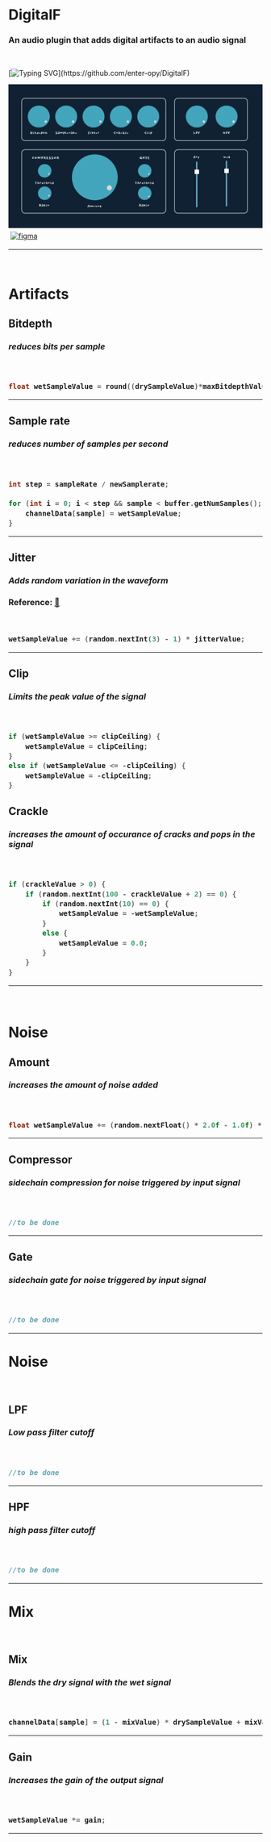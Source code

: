 <h1>DigitalF</h2>

<h3>An audio plugin that adds digital artifacts to an audio signal</h3>


<br>

[![Typing SVG](https://readme-typing-svg.demolab.com/?lines=This+is+just+a+rough+sketch!!!)](https://github.com/enter-opy/DigitalF)

<img src="res/ui-rough.png">

<a href="https://www.figma.com/file/DgvtXW6EmI9wBapgfpRhhr/DigitalF-rough?node-id=10%3A2&t=BI6bLMEYsVhoLotd-1" target="_blank">
        <img src="https://img.shields.io/badge/Figma-B22E6E?style=for-the-badge&logo=figma&logoColor=white" alt="figma" style="vertical-align:top; margin:4px">
</a>

<hr>

<br>

<h1>Artifacts</h1>

<h2>Bitdepth</h2>

<h3><i>reduces bits per sample</i><h3>

<br>

```cpp
float wetSampleValue = round((drySampleValue)*maxBitdepthValue) / maxBitdepthValue;
```

<hr>

<h2>Sample rate</h2>

<h3><i>reduces number of samples per second</i><h3>

<br>

```cpp
int step = sampleRate / newSamplerate;

for (int i = 0; i < step && sample < buffer.getNumSamples(); i++, sample++) {
    channelData[sample] = wetSampleValue;
}
```

<hr>

<h2>Jitter</h2>

<h3><i>Adds random variation in the waveform</i><h3>

Reference: <a href="https://headfonics.com/what-is-jitter-in-audio/">📖</a>

<br>

```cpp
wetSampleValue += (random.nextInt(3) - 1) * jitterValue;
```

<hr>

<h2>Clip</h2>

<h3><i>Limits the peak value of the signal</i><h3>

<br>

```cpp
if (wetSampleValue >= clipCeiling) {
    wetSampleValue = clipCeiling;
}
else if (wetSampleValue <= -clipCeiling) {
    wetSampleValue = -clipCeiling;
}
```

<h2>Crackle</h2>

<h3><i>increases the amount of occurance of cracks and pops in the signal</i><h3>

<br>

```cpp
if (crackleValue > 0) {
    if (random.nextInt(100 - crackleValue + 2) == 0) {
        if (random.nextInt(10) == 0) {
            wetSampleValue = -wetSampleValue;
        }
        else {
            wetSampleValue = 0.0;
        }
    }
}
```

<hr>

<br>

<h1>Noise</h1>

<h2>Amount</h2>

<h3><i>increases the amount of noise added</i><h3>

<br>

```cpp
float wetSampleValue += (random.nextFloat() * 2.0f - 1.0f) * noiseLevel;
```

<hr>

<h2>Compressor</h2>

<h3><i>sidechain compression for noise triggered by input signal</i><h3>

<br>

```cpp
//to be done
```

<hr>

<h2>Gate</h2>

<h3><i>sidechain gate for noise triggered by input signal</i><h3>

<br>

```cpp
//to be done
```

<hr>

<h1>Noise</h1>

<br>

<h2>LPF</h2>

<h3><i>Low pass filter cutoff</i><h3>

<br>

```cpp
//to be done
```

<hr>

<h2>HPF</h2>

<h3><i>high pass filter cutoff</i><h3>

<br>

```cpp
//to be done
```

<hr>

<h1>Mix</h1>

<br>

<h2>Mix</h2>

<h3><i>Blends the dry signal with the wet signal</i><h3>

<br>

```cpp
channelData[sample] = (1 - mixValue) * drySampleValue + mixValue * wetSampleValue;
```

<hr>

<h2>Gain</h2>

<h3><i>Increases the gain of the output signal</i><h3>

<br>

```cpp
wetSampleValue *= gain;
```

<hr>